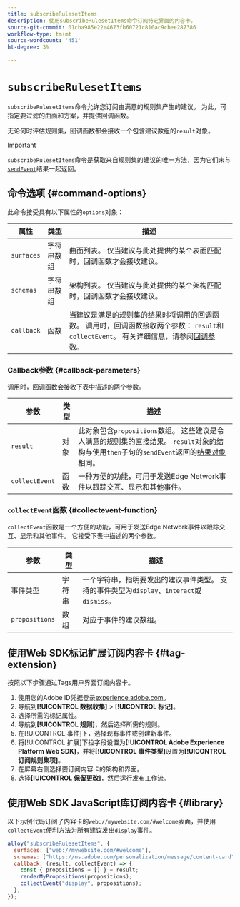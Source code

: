```yaml
---
title: subscribeRulesetItems
description: 使用subscribeRulesetItems命令订阅特定界面的内容卡。
source-git-commit: 01cba985e22e4673fb60721c810ac9cbee287386
workflow-type: tm+mt
source-wordcount: '451'
ht-degree: 3%

---
```



# `subscribeRulesetItems`

`subscribeRulesetItems`命令允许您订阅由满意的规则集产生的建议。 为此，可指定要过滤的曲面和方案，并提供回调函数。

无论何时评估规则集，回调函数都会接收一个包含建议数组的`result`对象。

>[!IMPORTANT]
>
>`subscribeRulesetItems`命令是获取来自规则集的建议的唯一方法，因为它们未与[`sendEvent`](sendevent/overview.md)结果一起返回。

## 命令选项 {#command-options}

此命令接受具有以下属性的`options`对象：

| 属性 | 类型 | 描述 |
| --- | --- | --- |
| `surfaces` | 字符串数组 | 曲面列表。 仅当建议与此处提供的某个表面匹配时，回调函数才会接收建议。 |
| `schemas` | 字符串数组 | 架构列表。 仅当建议与此处提供的某个架构匹配时，回调函数才会接收建议。 |
| `callback` | 函数 | 当建议是满足的规则集的结果时将调用的回调函数。 调用时，回调函数接收两个参数： `result`和`collectEvent`。 有关详细信息，请参阅[回调参数](#callback-parameters)。 |

### Callback参数 {#callback-parameters}

调用时，回调函数会接收下表中描述的两个参数。

| 参数 | 类型 | 描述 |
| --- | --- | --- |
| `result` | 对象 | 此对象包含`propositions`数组。  这些建议是令人满意的规则集的直接结果。 `result`对象的结构与使用`then`子句的`sendEvent`返回的[结果对象](command-responses.md)相同。 |
| `collectEvent` | 函数 | 一种方便的功能，可用于发送Edge Network事件以跟踪交互、显示和其他事件。 |

### `collectEvent`函数 {#collectevent-function}

`collectEvent`函数是一个方便的功能，可用于发送Edge Network事件以跟踪交互、显示和其他事件。 它接受下表中描述的两个参数。

| 参数 | 类型 | 描述 |
| --- | --- | --- |
| 事件类型 | 字符串 | 一个字符串，指明要发出的建议事件类型。 支持的事件类型为`display`、`interact`或`dismiss`。 |
| `propositions` | 数组 | 对应于事件的建议数组。 |

## 使用Web SDK标记扩展订阅内容卡 {#tag-extension}

按照以下步骤通过Tags用户界面订阅内容卡。

1. 使用您的Adobe ID凭据登录[experience.adobe.com](https://experience.adobe.com)。
1. 导航到&#x200B;**[!UICONTROL 数据收集]** > **[!UICONTROL 标记]**。
1. 选择所需的标记属性。
1. 导航到&#x200B;**[!UICONTROL 规则]**，然后选择所需的规则。
1. 在[!UICONTROL 事件]下，选择现有事件或创建新事件。
1. 将[!UICONTROL 扩展]下拉字段设置为&#x200B;**[!UICONTROL Adobe Experience Platform Web SDK]**，并将&#x200B;**[!UICONTROL 事件类型]**&#x200B;设置为&#x200B;**[!UICONTROL 订阅规则集项]**。
1. 在屏幕右侧选择要订阅内容卡的架构和界面。
1. 选择&#x200B;**[!UICONTROL 保留更改]**，然后运行发布工作流。

## 使用Web SDK JavaScript库订阅内容卡 {#library}

以下示例代码订阅了内容卡的`web://mywebsite.com/#welcome`表面，并使用`collectEvent`便利方法为所有建议发出`display`事件。

```js
alloy("subscribeRulesetItems", {
  surfaces: ["web://mywebsite.com/#welcome"],
  schemas: ["https://ns.adobe.com/personalization/message/content-card"],
  callback: (result, collectEvent) => {
    const { propositions = [] } = result;
    renderMyPropositions(propositions);
    collectEvent("display", propositions);    
  },
});
```

